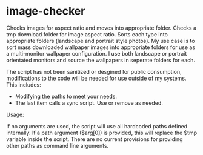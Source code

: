 # image-checker
Checks images for aspect ratio and moves into appropriate folder. Checks a tmp download folder for image aspect ratio. Sorts each type into appropriate folders (landscape and portrait style photos). My use case is to sort mass downloaded wallpaper images into appropriate folders for use as a multi-monitor wallpaper configuration. I use both landscape or portrait orientated monitors and source the wallpapers in seperate folders for each.

The script has not been sanitized or desgined for public consumption, modifications to the code will be needed for use outside of my systems. This includes:

- Modifying the paths to meet your needs.
- The last item calls a sync script. Use or remove as needed.

Usage:

If no arguments are used, the script will use all hardcoded paths defined internally. If a path argument ($arg[0]) is provided, this will replace the $tmp variable inside the script. There are no current provisions for providing other paths as command line arguments.

